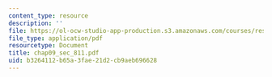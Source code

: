 ```yaml
---
content_type: resource
description: ''
file: https://ol-ocw-studio-app-production.s3.amazonaws.com/courses/res-6-001-continuum-electromechanics-spring-2009/b3264112b65a3fae21d2cb9aeb696628_chap09_sec_811.pdf
file_type: application/pdf
resourcetype: Document
title: chap09_sec_811.pdf
uid: b3264112-b65a-3fae-21d2-cb9aeb696628
---
```

